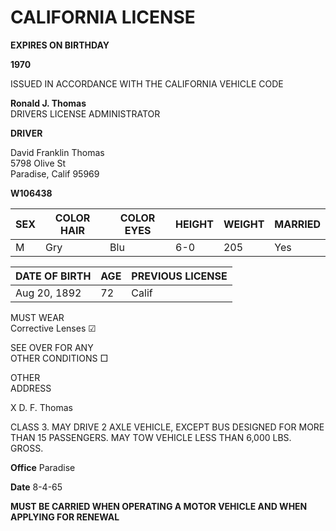 # CALIFORNIA LICENSE

**EXPIRES ON BIRTHDAY**

**1970**

ISSUED IN ACCORDANCE WITH THE CALIFORNIA VEHICLE CODE

**Ronald J. Thomas**  
DRIVERS LICENSE ADMINISTRATOR

**DRIVER**

David Franklin Thomas  
5798 Olive St  
Paradise, Calif 95969

**W106438**

| SEX | COLOR HAIR | COLOR EYES | HEIGHT | WEIGHT | MARRIED |
| --- | ---------- | ---------- | ------ | ------ | ------- |
| M   | Gry        | Blu        | 6-0    | 205    | Yes     |

| DATE OF BIRTH | AGE | PREVIOUS LICENSE |
| ------------- | --- | ---------------- |
| Aug 20, 1892  | 72  | Calif            |

MUST WEAR  
Corrective Lenses ☑

SEE OVER FOR ANY  
OTHER CONDITIONS □

OTHER  
ADDRESS

X D. F. Thomas

CLASS 3. MAY DRIVE 2 AXLE VEHICLE, EXCEPT BUS DESIGNED FOR MORE THAN 15 PASSENGERS. MAY TOW VEHICLE LESS THAN 6,000 LBS. GROSS.

**Office** Paradise

**Date** 8-4-65

**MUST BE CARRIED WHEN OPERATING A MOTOR VEHICLE AND WHEN APPLYING FOR RENEWAL**
